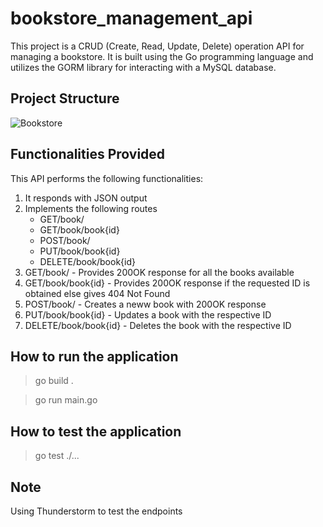 # bookstore_management_api
This project is a CRUD (Create, Read, Update, Delete) operation API for managing a bookstore. It is built using the Go programming language and utilizes the GORM library for interacting with a MySQL database.
## Project Structure

![Bookstore](https://github.com/MeghanashreeC/bookstore_management_api/assets/75469288/148ae41c-8516-4034-8ae0-74bf82f0a54d)

## Functionalities Provided
This API performs the following functionalities:
1. It responds with JSON output
2. Implements the following routes
   -  GET/book/
   -  GET/book/book{id}
   -  POST/book/
   - PUT/book/book{id}
   - DELETE/book/book{id}
3. GET/book/ - Provides 200OK response for all the books available
4. GET/book/book{id} - Provides 200OK response if the requested ID is obtained else gives 404 Not Found
5. POST/book/ - Creates a neww book with 200OK response
6. PUT/book/book{id} - Updates a book with the respective ID
7. DELETE/book/book{id} - Deletes the book with the respective ID
   
## How to run the application
> go build .

> go run main.go

## How to test the application
> go test ./...

## Note
Using Thunderstorm to test the endpoints




   
   
